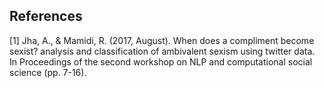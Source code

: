 ## References
<a id="1">[1]</a> 
Jha, A., & Mamidi, R. (2017, August). When does a compliment become sexist? analysis and classification of ambivalent sexism using twitter data. In Proceedings of the second workshop on NLP and computational social science (pp. 7-16).
